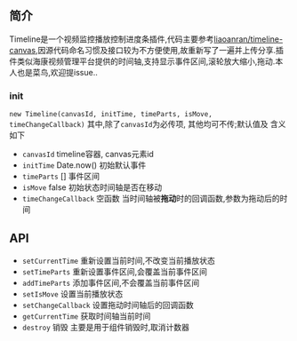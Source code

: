 ## 简介
Timeline是一个视频监控播放控制进度条插件,代码主要参考[liaoanran/timeline-canvas](https://panjiachen.github.io/vue-element-admin),因源代码命名习惯及接口较为不方便使用,故重新写了一遍并上传分享.插件类似海康视频管理平台提供的时间轴,支持显示事件区间,滚轮放大缩小,拖动.本人也是菜鸟,欢迎提issue..

### init
`new Timeline(canvasId, initTime, timeParts, isMove, timeChangeCallback)`
其中,除了`canvasId`为必传项, 其他均可不传;默认值及 含义如下
- `canvasId` timeline容器, canvas元素id
- `initTime` Date.now() 初始默认事件
- `timeParts` [] 事件区间
- `isMove` false 初始状态时间轴是否在移动
- `timeChangeCallback` 空函数 当时间轴被**拖动**时的回调函数,参数为拖动后的时间

## API
- `setCurrentTime` 重新设置当前时间,不改变当前播放状态
- `setTimeParts` 重新设置事件区间,会覆盖当前事件区间
- `addTimeParts` 添加事件区间,不会覆盖当前事件区间
- `setIsMove` 设置当前播放状态
- `setChangeCallback` 设置拖动时间轴后的回调函数
- `getCurrentTime` 获取时间轴当前时间
- `destroy` 销毁 主要是用于组件销毁时,取消计数器